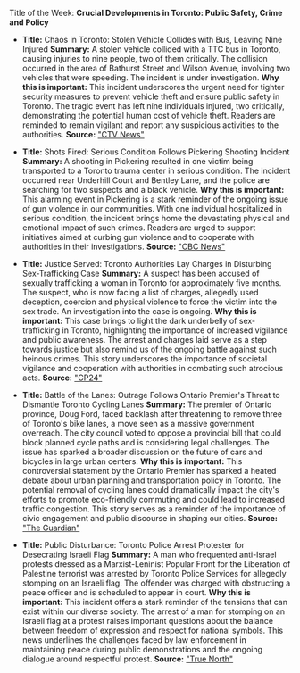 Title of the Week: **Crucial Developments in Toronto: Public Safety, Crime and Policy**

- **Title:** Chaos in Toronto: Stolen Vehicle Collides with Bus, Leaving Nine Injured
  **Summary:** A stolen vehicle collided with a TTC bus in Toronto, causing injuries to nine people, two of them critically. The collision occurred in the area of Bathurst Street and Wilson Avenue, involving two vehicles that were speeding. The incident is under investigation.
  **Why this is important:** This incident underscores the urgent need for tighter security measures to prevent vehicle theft and ensure public safety in Toronto. The tragic event has left nine individuals injured, two critically, demonstrating the potential human cost of vehicle theft. Readers are reminded to remain vigilant and report any suspicious activities to the authorities.
  **Source:** ["CTV News"](https://toronto.ctvnews.ca/8-injured-including-2-critically-after-stolen-vehicle-collides-with-ttc-bus-in-north-york-police-1.7113676)

- **Title:** Shots Fired: Serious Condition Follows Pickering Shooting Incident
  **Summary:** A shooting in Pickering resulted in one victim being transported to a Toronto trauma center in serious condition. The incident occurred near Underhill Court and Bentley Lane, and the police are searching for two suspects and a black vehicle.
  **Why this is important:** This alarming event in Pickering is a stark reminder of the ongoing issue of gun violence in our communities. With one individual hospitalized in serious condition, the incident brings home the devastating physical and emotional impact of such crimes. Readers are urged to support initiatives aimed at curbing gun violence and to cooperate with authorities in their investigations.
  **Source:** ["CBC News"](https://www.cbc.ca/news/canada/toronto/pickering-shooting-1.6234567)

- **Title:** Justice Served: Toronto Authorities Lay Charges in Disturbing Sex-Trafficking Case
  **Summary:** A suspect has been accused of sexually trafficking a woman in Toronto for approximately five months. The suspect, who is now facing a list of charges, allegedly used deception, coercion and physical violence to force the victim into the sex trade. An investigation into the case is ongoing.
  **Why this is important:** This case brings to light the dark underbelly of sex-trafficking in Toronto, highlighting the importance of increased vigilance and public awareness. The arrest and charges laid serve as a step towards justice but also remind us of the ongoing battle against such heinous crimes. This story underscores the importance of societal vigilance and cooperation with authorities in combating such atrocious acts.
  **Source:** ["CP24"](https://www.cp24.com/local/toronto/2024/11/17/charges-laid-in-alleged-sex-trafficking-of-woman-in-toronto/)

- **Title:** Battle of the Lanes: Outrage Follows Ontario Premier's Threat to Dismantle Toronto Cycling Lanes
  **Summary:** The premier of Ontario province, Doug Ford, faced backlash after threatening to remove three of Toronto's bike lanes, a move seen as a massive government overreach. The city council voted to oppose a provincial bill that could block planned cycle paths and is considering legal challenges. The issue has sparked a broader discussion on the future of cars and bicycles in large urban centers.
  **Why this is important:** This controversial statement by the Ontario Premier has sparked a heated debate about urban planning and transportation policy in Toronto. The potential removal of cycling lanes could dramatically impact the city's efforts to promote eco-friendly commuting and could lead to increased traffic congestion. This story serves as a reminder of the importance of civic engagement and public discourse in shaping our cities.
  **Source:** ["The Guardian"](https://www.theguardian.com/world/2024/nov/18/ontario-toronto-bike-lanes)

- **Title:** Public Disturbance: Toronto Police Arrest Protester for Desecrating Israeli Flag
  **Summary:** A man who frequented anti-Israel protests dressed as a Marxist-Leninist Popular Front for the Liberation of Palestine terrorist was arrested by Toronto Police Services for allegedly stomping on an Israeli flag. The offender was charged with obstructing a peace officer and is scheduled to appear in court.
  **Why this is important:** This incident offers a stark reminder of the tensions that can exist within our diverse society. The arrest of a man for stomping on an Israeli flag at a protest raises important questions about the balance between freedom of expression and respect for national symbols. This news underlines the challenges faced by law enforcement in maintaining peace during public demonstrations and the ongoing dialogue around respectful protest.
  **Source:** ["True North"](https://tnc.news/2024/11/15/tps-arrest-terrorist-israeli-flag-protest1/)